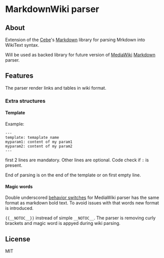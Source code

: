# MarkdownWiki parser

## About
Extension of the [Cebe](https://github.com/cebe)'s [Markdown](https://github.com/cebe/markdown) library for parsing Mrkdown into WikiText syntax.

Will be used as backed library for future version of [MediaWiki](https://www.mediawiki.org) [Markdown](https://github.com/PavelD/mw-markdown) parser.

## Features
The parser render links and tables in wiki format.

### Extra structures
#### Template
Example:
```
---
template: temaplate name
myparam1: content of my param1
myparam2: content of my param2
---
```
first 2 lines are mandatory. Other lines are optional. Code check if `:` is present.

End of parsing is on the end of the template or on first empty line.

#### Magic words

Double underscored [behavior switches](https://www.mediawiki.org/wiki/Help:Magic_words#Behavior_switches) for MediaWiki parser has the same format as markdown bold text. To avoid issues with that words new format is introduced.

`{{__NOTOC__}}` instread of simple `__NOTOC__`. The parser is removing curly brackets and magic word is appyed during wiki parsing.


## License
MIT
